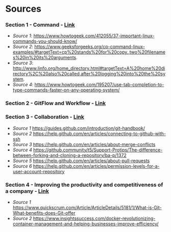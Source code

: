 # Sources

### Section 1 - Command - [Link](https://github.com/tejranu/miniproject-1/blob/master/Section%201%20-%20Command.md)
- *Source 1*: https://www.howtogeek.com/412055/37-important-linux-commands-you-should-know/
- *Source 2*: https://www.geeksforgeeks.org/cp-command-linux-examples/#targetText=cp%20stands%20for%20copy.,two%20filenames%20in%20its%20arguments.
- *Source 3*: http://www.linfo.org/home_directory.html#targetText=A%20home%20directory%2C%20also%20called,after%20logging%20into%20the%20system.
- *Source 4*: https://www.howtogeek.com/195207/use-tab-completion-to-type-commands-faster-on-any-operating-system/

### Section 2 - GitFlow and Workflow - [Link](https://github.com/tejranu/miniproject-1/blob/master/Section%20-%202%20Gitflow%20and%20Workflow.md)


### Section 3 - Collaboration - [Link](https://github.com/tejranu/miniproject-1/blob/master/Section%20-%203%20Collaboration.md)
- *Source 1* https://guides.github.com/introduction/git-handbook/
- *Source 2* https://help.github.com/en/articles/connecting-to-github-with-ssh
- *Source 3* https://help.github.com/en/articles/about-merge-conflicts
- *Source 4* https://github.community/t5/Support-Protips/The-difference-between-forking-and-cloning-a-repository/ba-p/1372
- *Source 5* https://help.github.com/en/articles/about-pull-requests
- *Source 6* https://help.github.com/en/articles/permission-levels-for-a-user-account-repository

### Section 4 - Improving the productivity and competitiveness of a company - [Link]()
- *Source 1* https://www.quickscrum.com/Article/ArticleDetails/5181/1/What-is-Git-What-benefits-does-Git-offer
- *Source 2* https://www.insightssuccess.com/docker-revolutionizing-container-management-and-helping-businesses-improve-efficiency/

